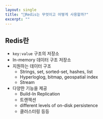 ```yaml
---
layout: single
title: "Redis는 무엇이고 어떻게 사용할까?"
excerpt: ""
---
```


## Redis란

- `key:value` 구조의 저장소
- In-memory 데이터 구조 저장소
- 지원하는 데이터 구조
  - Strings, set, sorted-set, hashes, list
  - Hyperloglog, bitmap, geospatial index
  - Stream
- 다양한 기능을 제공
  - Build-In Replication
  - 트랜잭션
  - different levels of on-disk persistence
  - 클러스터링 등등



